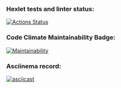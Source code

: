 ### Hexlet tests and linter status:
[![Actions Status](https://github.com/AKKAVA/python-project-49/actions/workflows/hexlet-check.yml/badge.svg)](https://github.com/AKKAVA/python-project-49/actions)

### Code Climate Maintainability Badge:
[![Maintainability](https://api.codeclimate.com/v1/badges/4e1901eeaa42d2fce58c/maintainability)](https://codeclimate.com/github/AKKAVA/python-project-49/maintainability)

### Asciinema record:
[![asciicast](https://asciinema.org/a/i3NMWzapdJOkjBPfcO25UmY9O.svg)](https://asciinema.org/a/i3NMWzapdJOkjBPfcO25UmY9O)